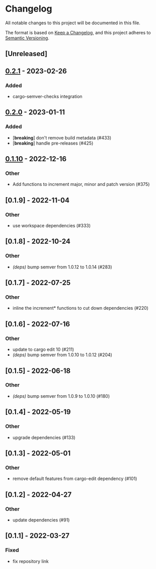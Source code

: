 # Changelog
All notable changes to this project will be documented in this file.

The format is based on [Keep a Changelog](https://keepachangelog.com/en/1.0.0/),
and this project adheres to [Semantic Versioning](https://semver.org/spec/v2.0.0.html).

## [Unreleased]

## [0.2.1](https://github.com/MarcoIeni/release-plz/compare/next_version-v0.2.0...next_version-v0.2.1) - 2023-02-26

### Added
- cargo-semver-checks integration

## [0.2.0](https://github.com/MarcoIeni/release-plz/compare/next_version-v0.1.10...next_version-v0.2.0) - 2023-01-11

### Added
- [**breaking**] don't remove build metadata (#433)
- [**breaking**] handle pre-releases (#425)

## [0.1.10](https://github.com/MarcoIeni/release-plz/compare/next_version-v0.1.9...next_version-v0.1.10) - 2022-12-16

### Other
- Add functions to increment major, minor and patch version (#375)

## [0.1.9] - 2022-11-04

### Other
- use workspace dependencies (#333)

## [0.1.8] - 2022-10-24

### Other
- *(deps)* bump semver from 1.0.12 to 1.0.14 (#283)

## [0.1.7] - 2022-07-25

### Other
- inline the increment* functions to cut down dependencies (#220)

## [0.1.6] - 2022-07-16

### Other
- update to cargo edit 10 (#211)
- *(deps)* bump semver from 1.0.10 to 1.0.12 (#204)

## [0.1.5] - 2022-06-18

### Other
- *(deps)* bump semver from 1.0.9 to 1.0.10 (#180)

## [0.1.4] - 2022-05-19

### Other
- upgrade dependencies (#133)

## [0.1.3] - 2022-05-01

### Other
- remove default features from cargo-edit dependency (#101)

## [0.1.2] - 2022-04-27

### Other
- update dependencies (#91)

## [0.1.1] - 2022-03-27

### Fixed
- fix repository link
